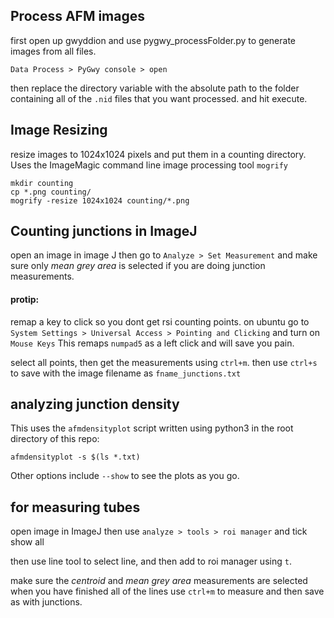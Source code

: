 ## Process AFM images
first open up gwyddion and use pygwy_processFolder.py to generate images
from all files.

    Data Process > PyGwy console > open

then replace the directory variable with the absolute path to the folder containing all of the `.nid` files that you want processed. and hit execute.

## Image Resizing
resize images to 1024x1024 pixels and put them in a counting directory. Uses the ImageMagic command line image processing tool `mogrify`

    mkdir counting
    cp *.png counting/
    mogrify -resize 1024x1024 counting/*.png

## Counting junctions in ImageJ
open an image in image J then go to `Analyze > Set Measurement`
and make sure only _mean grey area_ is selected if you are doing junction measurements.


#### protip:
remap a key to click so you dont get rsi counting points.
on ubuntu go to `System Settings > Universal Access > Pointing and Clicking` and turn on `Mouse Keys` This remaps `numpad5` as a left click and will save you pain.

select all points, then get the measurements using `ctrl+m`. then use `ctrl+s` to save with the image filename as `fname_junctions.txt`

## analyzing junction density

This uses the `afmdensityplot` script written using python3 in the root directory of this repo:

    afmdensityplot -s $(ls *.txt)

Other options include `--show` to see the plots as you go.

## for measuring tubes

open image in ImageJ
then use `analyze > tools > roi manager` and tick show all

then use line tool to select line, and then add to roi manager using `t`.


make sure the _centroid_ and _mean grey area_ measurements are selected
when you have finished all of the lines use `ctrl+m` to measure and then save as with junctions.
